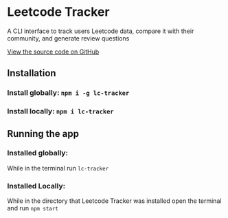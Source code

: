 # Leetcode Tracker

A CLI interface to track users Leetcode data, compare it with their community, and generate review questions

[View the source code on GitHub](https://github.com/TimEngleSF/leetcode-tracker)

## Installation

### Install globally: `npm i -g lc-tracker`

### Install locally: `npm i lc-tracker`

## Running the app

### Installed globally:

While in the terminal run `lc-tracker`

### Installed Locally:

While in the directory that Leetcode Tracker was installed open the terminal and run `npm start`
